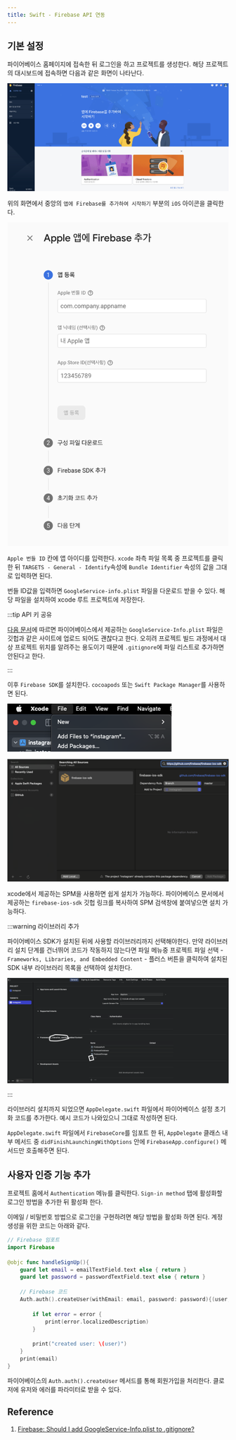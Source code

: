 ```yaml
---
title: Swift - Firebase API 연동
---
```


## 기본 설정

파이어베이스 홈페이지에 접속한 뒤 로그인을 하고 프로젝트를 생성한다. 해당 프로젝트의 대시보드에 접속하면 다음과 같은 화면이 나타난다.

![dash](../.vuepress/assets/swift/firebase-dashboard.png)

위의 화면에서 중앙의 `앱에 Firebase를 추가하여 시작하기` 부분의 `iOS` 아이콘을 클릭한다.

![bundle](../.vuepress/assets/swift/firebase-bundle.png)

`Apple 번들 ID` 칸에 앱 아이디를 입력한다. `xcode` 좌측 파일 목록 중 프로젝트를 클릭한 뒤 `TARGETS - General - Identify`속성에 `Bundle Identifier` 속성의 값을 그대로 입력하면 된다.

번들 ID값을 입력하면 `GoogleService-info.plist` 파일을 다운로드 받을 수 있다. 해당 파일을 설치하여 xcode 루트 프로젝트에 저장한다.

:::tip API 키 공유

[다음 문서](https://stackoverflow.com/questions/44937175/firebase-should-i-add-googleservice-info-plist-to-gitignore)에 따르면 파이어베이스에서 제공하는 `GoogleService-Info.plist` 파일은 깃헙과 같은 사이트에 업로드 되어도 괜찮다고 한다. 오히려 프로젝트 빌드 과정에서 대상 프로젝트 위치를 알려주는 용도이기 때문에 `.gitignore`에 파일 리스트로 추가하면 안된다고 한다.

:::

이후 `Firebase SDK`를 설치한다. `cocoapods` 또는 `Swift Package Manager`를 사용하면 된다.

![spm](../.vuepress/assets/swift/firebase-spm1.png)

![spm](../.vuepress/assets/swift/firebase-spm2.png)

xcode에서 제공하는 SPM을 사용하면 쉽게 설치가 가능하다. 파이어베이스 문서에서 제공하는 `firebase-ios-sdk` 깃헙 링크를 복사하여 SPM 검색창에 붙여넣으면 설치 가능하다.

:::warning 라이브러리 추가

파이어베이스 SDK가 설치된 뒤에 사용할 라이브러리까지 선택해야한다. 만약 라이브러리 설치 단계를 건너뛰어 코드가 작동하지 않는다면 파일 메뉴중 프로젝트 파일 선택 - `Frameworks, Libraries, and Embedded Content` - 플러스 버튼을 클릭하여 설치된 SDK 내부 라이브러리 목록을 선택하여 설치한다.

![firebase](../.vuepress/assets/swift/firebase-library.png)

:::

라이브러리 설치까지 되었으면 `AppDelegate.swift` 파일에서 파이어베이스 설정 초기화 코드를 추가한다. 예시 코드가 나와있으니 그대로 작성하면 된다.

`AppDelegate.swift` 파일에서 `FirebaseCore`를 임포트 한 뒤, `AppDelegate` 클래스 내부 메서드 중 `didFinishLaunchingWithOptions` 안에 `FirebaseApp.configure()` 메서드만 호출해주면 된다.

## 사용자 인증 기능 추가

프로젝트 홈에서 `Authentication` 메뉴를 클릭한다. `Sign-in method` 탭에 활성화할 로그인 방법을 추가한 뒤 활성화 한다.

이메일 / 비밀번호 방법으로 로그인을 구현하려면 해당 방법을 활성화 하면 된다. 계정 생성을 위한 코드는 아래와 같다.

```swift
// Firebase 임포트
import Firebase

@objc func handleSignUp(){
    guard let email = emailTextField.text else { return }
    guard let password = passwordTextField.text else { return }

    // Firebase 코드
    Auth.auth().createUser(withEmail: email, password: password){(user, error) in

        if let error = error {
            print(error.localizedDescription)
        }

        print("created user: \(user)")
    }
    print(email)
}
```

파이어베이스의 `Auth.auth().createUser` 메서드를 통해 회원가입을 처리한다. 클로저에 유저와 에러를 파라미터로 받을 수 있다.

## Reference

1. [Firebase: Should I add GoogleService-Info.plist to .gitignore?](https://stackoverflow.com/questions/44937175/firebase-should-i-add-googleservice-info-plist-to-gitignore)
